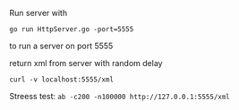 Run server with

```go run HttpServer.go -port=5555```

to run a server on port 5555

return xml from server with random delay

```curl -v localhost:5555/xml ```

Streess test:
```ab -c200 -n100000 http://127.0.0.1:5555/xml```